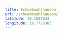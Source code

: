 ```yaml
---
title: Schwabmühlhausen
url: /schwabmuehlhausen/
latitude: 48.1049834
longitude: 10.7726383
---
```

